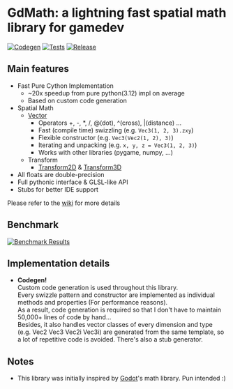 # GdMath: a lightning fast spatial math library for gamedev

[![Codegen](https://github.com/shBLOCK/GdMath/actions/workflows/codegen.yml/badge.svg)](https://github.com/shBLOCK/GdMath/actions/workflows/codegen.yml)
[![Tests](https://github.com/shBLOCK/GdMath/actions/workflows/tests.yml/badge.svg)](https://github.com/shBLOCK/GdMath/actions/workflows/tests.yml)
[![Release](https://github.com/shBLOCK/GdMath/actions/workflows/release.yml/badge.svg)](https://github.com/shBLOCK/GdMath/actions/workflows/release.yml)

## Main features
- Fast Pure Cython Implementation
  - ~20x speedup from pure python(3.12) impl on average
  - Based on custom code generation
- Spatial Math
  - [Vector](https://github.com/shBLOCK/GdMath/wiki#vectors)
    - Operators +, -, *, /, @(dot), ^(cross), |(distance) ...
    - Fast (compile time) swizzling (e.g. `Vec3(1, 2, 3).zxy`)
    - Flexible constructor (e.g. `Vec3(Vec2(1, 2), 3)`)
    - Iterating and unpacking (e.g. `x, y, z = Vec3(1, 2, 3)`)
    - Works with other libraries (pygame, numpy, ...)
  - Transform
    - [Transform2D](https://github.com/shBLOCK/GdMath/wiki#transform2d) & [Transform3D](https://github.com/shBLOCK/GdMath/wiki#transform3d)
- All floats are double-precision
- Full pythonic interface & GLSL-like API
- Stubs for better IDE support

Please refer to the [wiki](https://github.com/shBLOCK/GdMath/wiki) for more details

## Benchmark
[![Benchmark Results](https://github.com/shBLOCK/GdMath/raw/master/benchmark/chart.png)](https://github.com/shBLOCK/GdMath/tree/master/benchmark/chart.png)

## Implementation details
- **Codegen!**  
  Custom code generation is used throughout this library.  
  Every swizzle pattern and constructor are implemented as individual methods and properties (For performance reasons).   
  As a result, code generation is required so that I don't have to maintain 50,000+ lines of code by hand...   
  Besides, it also handles vector classes of every dimension and type (e.g. Vec2 Vec3 Vec2i Vec3i) are generated from the same template, so a lot of repetitive code is avoided.
  There's also a stub generator.

## Notes
- This library was initially inspired by [Godot](https://godotengine.org/)'s math library. Pun intended :)
